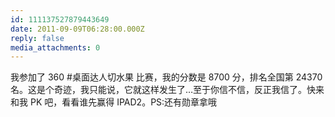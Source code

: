 ```yaml
---
id: 111137527879443649
date: 2011-09-09T06:28:00.000Z
reply: false
media_attachments: 0
---
```


我参加了 360 #桌面达人切水果 比赛，我的分数是 8700 分，排名全国第 24370 名。这是个奇迹，我只能说，它就这样发生了…至于你信不信，反正我信了。快来和我 PK 吧，看看谁先赢得 IPAD2。PS:还有勋章拿哦 ​​​​

